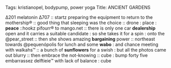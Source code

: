 Tags: kristianopel, bodypump, power yoga
Title: ANCIENT GARDENS
  
∆201 melatonin ∆707 :: startz preparing the equipment to return to the mothership® :: good thing that sleeping was the choice :: drone : place : **peace** ::hookz pifourr® to mango.net :: there is only one car **dealership** open and it carries a suitable candidate : so she takes it for a spin : onto the @pear_street :: then she shows amazing **bargaining** power :: northeast towards @pequenópolis for lunch and some **wabo** : and chance meeting with walkahs™ :: a bunch of **sunflowers** for a swish : but all the photos came out blurry :: then embrace the not-knowing :: cube : bump forty five embarrassez delftieie™ with lack of balance : cube  
